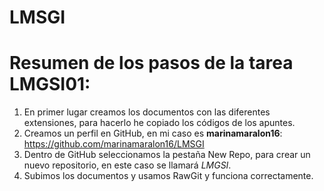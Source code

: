 # LMSGI
# Resumen de los pasos de la tarea LMGSI01:

1. En primer lugar creamos los documentos con las diferentes extensiones, para hacerlo he copiado los códigos de los apuntes.
2. Creamos un perfil en GitHub, en mi caso es **marinamaralon16**: <https://github.com/marinamaralon16/LMSGI>
3. Dentro de GitHub seleccionamos la pestaña New Repo, para crear un nuevo repositorio, en este caso se llamará *LMGSI*.
4. Subimos los documentos y usamos RawGit y funciona correctamente.

